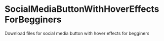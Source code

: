 # SocialMediaButtonWithHoverEffectsForBegginers
Download files for social media button with hover effects for begginers
